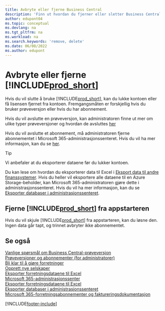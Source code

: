 ```yaml
---
title: Avbryte eller fjerne Business Central
description: 'Finn ut hvordan du fjerner eller sletter Business Central-opplevelsen hvis du har et prøveversjonsabonnement, eller hvis du har et betalt abonnement.'
author: edupont04
ms.topic: conceptual
ms.devlang: na
ms.tgt_pltfrm: na
ms.workload: na
ms.search.keywords: 'remove, delete'
ms.date: 06/08/2022
ms.author: edupont
---
```

# <a name="unsubscribe-or-remove-"></a>Avbryte eller fjerne [!INCLUDE[prod_short](includes/prod_short.md)]

Hvis du vil slutte å bruke [!INCLUDE[prod_short](includes/prod_short.md)], kan du lukke kontoen eller få lisensen fjernet fra kontoen. Fremgangsmåten er forskjellig hvis du bruker prøveversjon eller hvis du har abonnement.  

Hvis du vil avslutte en prøveversjon, kan administratoren finne ut mer om ulike typer prøveversjoner og hvordan de avsluttes [her](/dynamics365/business-central/dev-itpro/administration/trials-subscriptions)  

Hvis du vil avslutte et abonnement, må administratoren fjerne abonnementet i Microsoft 365-administrasjonssenteret. Hvis du vil ha mer informasjon, kan du se [her](/dynamics365/business-central/dev-itpro/administration/trials-subscriptions?#removing-a-subscription).  

> [!TIP]
> Vi anbefaler at du eksporterer dataene før du lukker kontoen.

Du kan lese om hvordan du eksporterer data til Excel i [Eksport data til andre finanssystemer](about-export-data.md#exporting-data-to-other-finance-systems). Hvis du heller vil eksportere alle dataene til en Azure Storage-beholder, kan Microsoft 365-administratoren gjøre dette i administrasjonssenteret. Hvis du vil ha mer informasjon, kan du se [Eksporter databaser i administrasjonssenteret](/dynamics365/business-central/dev-itpro/administration/tenant-admin-center-database-export).  

## <a name="removing--from-your-app-launcher"></a>Fjerne [!INCLUDE[prod_short](includes/prod_short.md)] fra appstarteren

Hvis du vil skjule [!INCLUDE[prod_short](includes/prod_short.md)] fra appstarteren, kan du løsne den. Ingen data går tapt, og trinnet avbryter ikke abonnementet.  

## <a name="see-also"></a>Se også

[Vanlige spørsmål om Business Central-prøveversjon](trial-faq.md)  
[Prøveversjoner og abonnementer (for administratorer)](/dynamics365/business-central/dev-itpro/administration/trials-subscriptions)  
[Bli klar til å gjøre forretninger](ui-get-ready-business.md)  
[Opprett nye selskaper](about-new-company.md)  
[Eksporter forretningsdataene til Excel](about-export-data.md)  
[Microsoft 365-administrasjonssenter](https://admin.microsoft.com/)  
[Eksporter forretningsdataene til Excel](about-export-data.md)  
[Eksporter databaser i administrasjonssenteret](/dynamics365/business-central/dev-itpro/administration/tenant-admin-center-database-export)  
[Microsoft 365-forretningsabonnementer og faktureringsdokumentasjon](/microsoft-365/commerce/)  

[!INCLUDE[footer-include](includes/footer-banner.md)]
